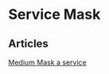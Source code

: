 # Service Mask

## Articles
[Medium Mask a service](https://medium.com/@codingmaths/service-masking-in-linux-f7265d9b2181)